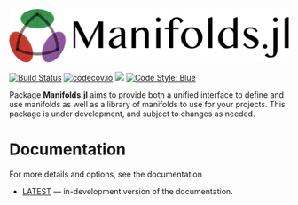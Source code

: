 <div align="center">
    <img src="https://github.com/JuliaManifolds/Manifolds.jl/blob/master/docs/src/assets/logo-text-readme.png" alt="Manifolds.jl" width="526">
</div>

[![Build Status](https://travis-ci.org/JuliaManifolds/Manifolds.jl.svg?branch=master)](https://travis-ci.org/JuliaManifolds/Manifolds.jl/) [![codecov.io](http://codecov.io/github/JuliaManifolds/Manifolds.jl/coverage.svg?branch=master)](https://codecov.io/gh/JuliaManifolds/Manifolds.jl/)
[![](https://img.shields.io/badge/docs-dev-blue.svg)](https://julianlsolvers.github.io/Manifolds.jl/latest/)
[![Code Style: Blue](https://img.shields.io/badge/code%20style-blue-4495d1.svg)](https://github.com/invenia/BlueStyle)

Package __Manifolds.jl__ aims to provide both a unified interface to define and
use manifolds as well as a library of manifolds to use for your projects.
This package is under development, and subject to changes as needed.


# Documentation
For more details and options, see the documentation
- [LATEST][docs-latest-url] — in-development version of the documentation.


[docs-latest-img]: https://img.shields.io/badge/docs-latest-blue.svg
[docs-latest-url]: https://juliamanifolds.github.io/Manifolds.jl/latest
